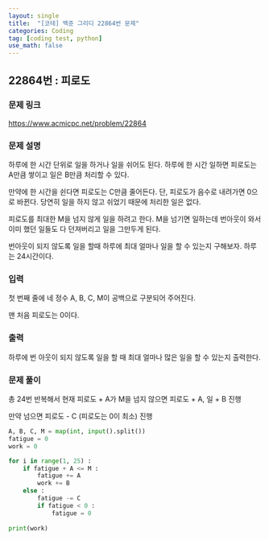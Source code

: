 ```yaml
---
layout: single
title:  "[코테] 백준 그리디 22864번 문제"
categories: Coding
tag: [coding test, python]
use_math: false
---
```


## 22864번 : 피로도
### 문제 링크
<https://www.acmicpc.net/problem/22864>

### 문제 설명
하루에 한 시간 단위로 일을 하거나 일을 쉬어도 된다. 하루에 한 시간 일하면 피로도는 A만큼 쌓이고 일은 B만큼 처리할 수 있다.

만약에 한 시간을 쉰다면 피로도는 C만큼 줄어든다. 단, 피로도가 음수로 내려가면 0으로 바뀐다. 당연히 일을 하지 않고 쉬었기 때문에 처리한 일은 없다.

피로도를 최대한 M을 넘지 않게 일을 하려고 한다. M을 넘기면 일하는데 번아웃이 와서 이미 했던 일들도 다 던져버리고 일을 그만두게 된다.

번아웃이 되지 않도록 일을 할때 하루에 최대 얼마나 일을 할 수 있는지 구해보자. 하루는 24시간이다.

### 입력
첫 번째 줄에 네 정수 A, B, C, M이 공백으로 구분되어 주어진다.

맨 처음 피로도는 0이다.

### 출력
하루에 번 아웃이 되지 않도록 일을 할 때 최대 얼마나 많은 일을 할 수 있는지 출력한다.

### 문제 풀이
총 24번 반복해서 현재 피로도 + A가 M을 넘지 않으면 피로도 + A, 일 + B 진행

만약 넘으면 피로도 - C (피로도는 0이 최소) 진행


```python
A, B, C, M = map(int, input().split())
fatigue = 0
work = 0

for i in range(1, 25) :
    if fatigue + A <= M : 
        fatigue += A
        work += B
    else :
        fatigue -= C 
        if fatigue < 0 :
            fatigue = 0
    
print(work)
```
